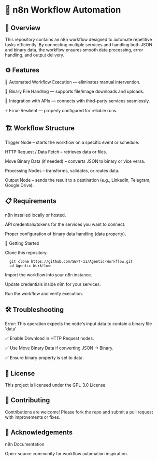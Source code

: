 # 🚀 n8n Workflow Automation
## 📌 Overview

This repository contains an n8n workflow designed to automate repetitive tasks efficiently.
By connecting multiple services and handling both JSON and binary data, the workflow ensures smooth data processing, error handling, and output delivery.

## ⚙️ Features

🔄 Automated Workflow Execution — eliminates manual intervention.

📂 Binary File Handling — supports file/image downloads and uploads.

🔗 Integration with APIs — connects with third-party services seamlessly.

⚡ Error-Resilient — properly configured for reliable runs.

## 🏗️ Workflow Structure

Trigger Node – starts the workflow on a specific event or schedule.

HTTP Request / Data Fetch – retrieves data or files.

Move Binary Data (if needed) – converts JSON to binary or vice versa.

Processing Nodes – transforms, validates, or routes data.

Output Node – sends the result to a destination (e.g., LinkedIn, Telegram, Google Drive).

## 📋 Requirements

n8n
 installed locally or hosted.

API credentials/tokens for the services you want to connect.

Proper configuration of binary data handling (data property).

🚀 Getting Started

Clone this repository:

      git clone https://github.com/SEPT-11/Agentic-Workflow.git
      cd Agentic-Workflow


Import the workflow into your n8n instance.

Update credentials inside n8n for your services.

Run the workflow and verify execution.

## 🛠️ Troubleshooting

Error: This operation expects the node's input data to contain a binary file 'data'

✅ Enable Download in HTTP Request nodes.

✅ Use Move Binary Data if converting JSON → Binary.

✅ Ensure binary property is set to data.

## 📜 License

This project is licensed under the GPL-3.0 License

## 🤝 Contributing

Contributions are welcome! Please fork the repo and submit a pull request with improvements or fixes.

## 🙌 Acknowledgements

n8n Documentation

Open-source community for workflow automation inspiration.
